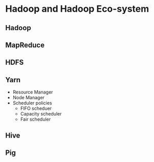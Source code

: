 # Hadoop and Hadoop Eco-system
## Hadoop
## MapReduce
## HDFS
## Yarn
- Resource Manager
- Node Manager
- Scheduler policies
  - FIFO scheduer
  - Capacity scheduler
  - Fair scheduler
## Hive
## Pig
